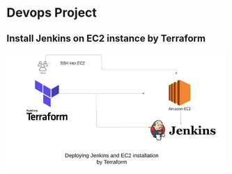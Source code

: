 # Devops Project
## Install Jenkins on EC2 instance by Terraform
![](https://github.com/tanuj888/Terraform-Jenkins/blob/master/terra.JPG)
